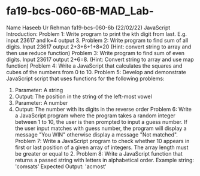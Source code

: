 # fa19-bcs-060-6B-MAD_Lab-
Name Haseeb Ur Rehman fa19-bcs-060-6b (22/02/22)
JavaScript Introduction:
Problem 1:
Write program to print the kth digit from last. E.g. input 23617 and k=4 output 3. 
Problem 2:
Write program to find sum of all digits. Input 23617 output 2+3+6+1+8=20
(Hint: convert string to array and then use reduce function)
Problem 3:
Write program to find sum of even digits. Input 23617 output 2+6=8.
(Hint: Convert string to array and use map function)
Problem 4:
Write a JavaScript that calculates the squares and cubes of the numbers from 0 to 10.
Problem 5:
Develop and demonstrate JavaScript script that uses functions for the following problems: 
1.	Parameter: A string 
2.	Output: The position in the string of the left-most vowel 
3.	Parameter: A number  
4.	Output: The number with its digits in the reverse order
Problem 6:
Write a JavaScript program where the program takes a random integer between 1 to 10, the user is then prompted to input a guess number. If the user input matches with guess number, the program will display a message "You WIN" otherwise display a message "Not matched".
Problem 7:
Write a JavaScript program to check whether 10 appears in first or last position of a given array of integers. The array length must be greater or equal to 2.
Problem 8:
Write a JavaScript function that returns a passed string with letters in alphabetical order.
Example string: 'comsats'
Expected Output: 'acmost'
